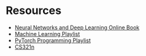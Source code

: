 # Resources

- [Neural Networks and Deep Learning Online Book](http://neuralnetworksanddeeplearning.com/)
- [Machine Learning Playlist](https://deeplizard.com/learn/playlist/PLZbbT5o_s2xq7LwI2y8_QtvuXZedL6tQU)
- [PyTorch Programming Playlist](https://deeplizard.com/learn/playlist/PLZbbT5o_s2xrfNyHZsM6ufI0iZENK9xgG)
- [CS321n](http://cs231n.github.io/)

